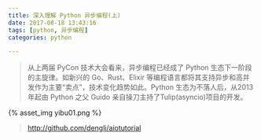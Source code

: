 ```yaml
---
title: 深入理解 Python 异步编程(上)
date: 2017-08-18 13:43:16
tags: [python, 异步编程]
categories: python

---
```


>从上两届 PyCon 技术大会看来，异步编程已经成了 Python 生态下一阶段的主旋律。如新兴的 Go、Rust、Elixir 等编程语言都将其支持异步和高并发作为主要“卖点”，技术变化趋势如此。Python 生态为不落人后，从2013年起由 Python 之父 Guido 亲自操刀主持了Tulip(asyncio)项目的开发。

<!-- more -->
{% asset_img yibu01.png %}

> http://github.com/denglj/aiotutorial
